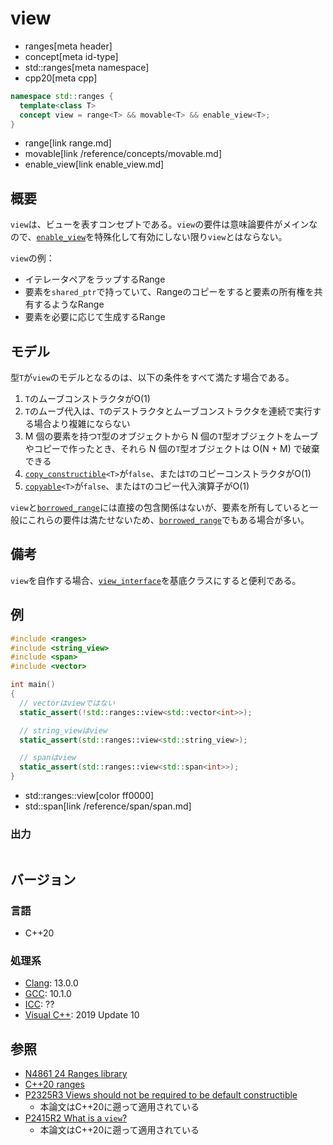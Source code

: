 # view
* ranges[meta header]
* concept[meta id-type]
* std::ranges[meta namespace]
* cpp20[meta cpp]

```cpp
namespace std::ranges {
  template<class T>
  concept view = range<T> && movable<T> && enable_view<T>;
}
```
* range[link range.md]
* movable[link /reference/concepts/movable.md]
* enable_view[link enable_view.md]

## 概要
`view`は、ビューを表すコンセプトである。`view`の要件は意味論要件がメインなので、[`enable_view`](enable_view.md)を特殊化して有効にしない限り`view`とはならない。

`view`の例：

- イテレータペアをラップするRange
- 要素を`shared_ptr`で持っていて、Rangeのコピーをすると要素の所有権を共有するようなRange
- 要素を必要に応じて生成するRange

## モデル
型`T`が`view`のモデルとなるのは、以下の条件をすべて満たす場合である。

1. `T`のムーブコンストラクタがO(1)
2. `T`のムーブ代入は、`T`のデストラクタとムーブコンストラクタを連続で実行する場合より複雑にならない
3. M 個の要素を持つ`T`型のオブジェクトから N 個の`T`型オブジェクトをムーブやコピーで作ったとき、それら N 個の`T`型オブジェクトは O(N + M) で破棄できる
4. [`copy_constructible`](/reference/concepts/copy_constructible.md)`<T>`が`false`、または`T`のコピーコンストラクタがO(1)
5. [`copyable`](/reference/concepts/copyable.md)`<T>`が`false`、または`T`のコピー代入演算子がO(1)

`view`と[`borrowed_range`](borrowed_range.md)には直接の包含関係はないが、要素を所有していると一般にこれらの要件は満たせないため、[`borrowed_range`](borrowed_range.md)でもある場合が多い。

## 備考
`view`を自作する場合、[`view_interface`](view_interface.md)を基底クラスにすると便利である。

## 例
```cpp example
#include <ranges>
#include <string_view>
#include <span>
#include <vector>

int main()
{
  // vectorはviewではない
  static_assert(!std::ranges::view<std::vector<int>>);

  // string_viewはview
  static_assert(std::ranges::view<std::string_view>);

  // spanはview
  static_assert(std::ranges::view<std::span<int>>);
}
```
* std::ranges::view[color ff0000]
* std::span[link /reference/span/span.md]

### 出力
```
```

## バージョン
### 言語
- C++20

### 処理系
- [Clang](/implementation.md#clang): 13.0.0
- [GCC](/implementation.md#gcc): 10.1.0
- [ICC](/implementation.md#icc): ??
- [Visual C++](/implementation.md#visual_cpp): 2019 Update 10

## 参照
- [N4861 24 Ranges library](https://timsong-cpp.github.io/cppwp/n4861/ranges)
- [C++20 ranges](https://techbookfest.org/product/5134506308665344)
- [P2325R3 Views should not be required to be default constructible](http://www.open-std.org/jtc1/sc22/wg21/docs/papers/2021/p2325r3.html)
  - 本論文はC++20に遡って適用されている
- [P2415R2 What is a `view`?](https://www.open-std.org/jtc1/sc22/wg21/docs/papers/2021/P2415R2html)
  - 本論文はC++20に遡って適用されている
